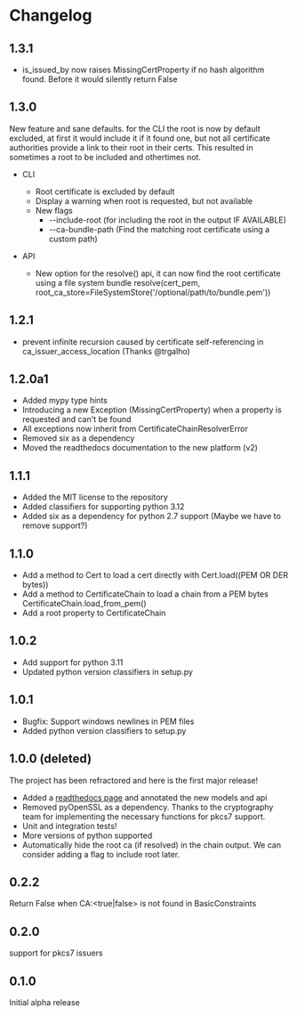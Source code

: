 # Changelog 

## 1.3.1

* is_issued_by now raises MissingCertProperty if no hash algorithm found. Before it would silently return False

## 1.3.0

New feature and sane defaults. for the CLI the root is now by default excluded, at first it would include it if it found one, but not all certificate authorities provide a link to their root in their certs. This resulted in sometimes a root to be included and othertimes not.
* CLI
    * Root certificate is excluded by default
    * Display a warning when root is requested, but not available
    * New flags
        * --include-root (for including the root in the output IF AVAILABLE)
        * --ca-bundle-path (Find the matching root certificate using a custom path)

* API
    * New option for the resolve() api, it can now find the root certificate using a file system bundle
        resolve(cert_pem, root_ca_store=FileSystemStore('/optional/path/to/bundle.pem'))

## 1.2.1
* prevent infinite recursion caused by certificate self-referencing in ca_issuer_access_location (Thanks @trgalho)

## 1.2.0a1
* Added mypy type hints
* Introducing a new Exception (MissingCertProperty) when a property is requested and can't be found
* All exceptions now inherit from CertificateChainResolverError
* Removed six as a dependency
* Moved the readthedocs documentation to the new platform (v2)

## 1.1.1
* Added the MIT license to the repository
* Added classifiers for supporting python 3.12
* Added six as a dependency for python 2.7 support (Maybe we have to remove support?)

## 1.1.0

* Add a method to Cert to load a cert directly with Cert.load((PEM OR DER bytes))
* Add a method to CertificateChain to load a chain from a PEM bytes CertificateChain.load_from_pem()
* Add a root property to CertificateChain

## 1.0.2

* Add support for python 3.11
* Updated python version classifiers in setup.py

## 1.0.1

* Bugfix: Support windows newlines in PEM files
* Added python version classifiers to setup.py

## 1.0.0 (deleted)

The project has been refractored and here is the first major release!

* Added a [readthedocs page](https://certificate-resolver.readthedocs.io/en/latest/) and annotated the new models and api
* Removed pyOpenSSL as a dependency. Thanks to the cryptography team for implementing the necessary functions for pkcs7 support.
* Unit and integration tests!
* More versions of python supported
* Automatically hide the root ca (if resolved) in the chain output. We can consider adding a flag to include root later.

## 0.2.2
Return False when CA:<true|false> is not found in BasicConstraints

## 0.2.0
support for pkcs7 issuers

## 0.1.0
Initial alpha release
